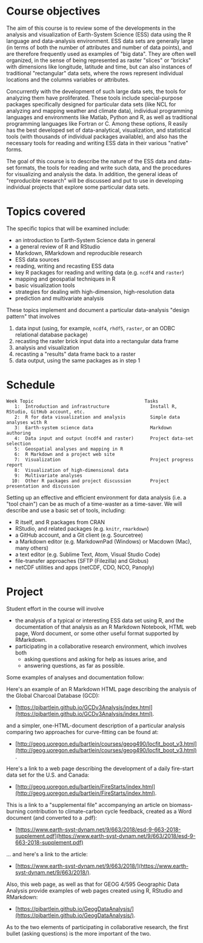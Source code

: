 # Course objectives #

The aim of this course is to review some of the developments in the analysis and visualization of Earth-System Science (ESS) data using the R language and data-analysis environment.  ESS data sets are generally large (in terms of both the number of attributes and number of data points), and are therefore frequently used as examples of "big data".  They are often well organized, in the sense of being represented as raster "slices" or "bricks" with dimensions like longitude, latitude and time, but can also instances of  traditional "rectangular" data sets, where the rows represent individual locations and the columns variables or attributes.

Concurrently with the development of such large data sets, the tools for analyzing them have proliferated.  These tools include special-purpose packages specifically designed for particular data sets (like NCL for analyzing and mapping weather and climate data), individual programming languages and environments like Matlab, Python and R, as well as traditional programming languages like Fortran or C.  Among these options, R easily has the best developed set of data-analytical, visualization, and statistical tools (with thousands of individual packages available), and also has the necessary tools for reading and writing ESS data in their various "native" forms.

The goal of this course is to describe the nature of the ESS data and data-set formats, the tools for reading and write such data, and the procedures for visualizing and analysis the data.  In addition, the general ideas of "reproducible research" will be discussed and put to use in developing individual projects that explore some particular data sets.

# Topics covered #

The specific topics that will be examined include:

- an introduction to Earth-System Science data in general
- a general review of R and RStudio
- Markdown, RMarkdown and reproducible research
- ESS data sources
- reading, writing and recasting ESS data
- key R packages for reading and writing data (e.g. `ncdf4` and `raster`)
- mapping and geospatial techniques in R
- basic visualization tools
- strategies for dealing with high-dimension, high-resolution data
- prediction and multivariate analysis

These topics implement and document a particular data-analysis "design pattern" that involves

1. data input (using, for example, `ncdf4`, `rhdf5`, `raster`, or an ODBC relational database package)
2. recasting the raster brick input data into a rectangular data frame
3. analysis and visualization
4. recasting a "results" data frame back to a raster
5. data output, using the same packages as in step 1

# Schedule #
```
Week Topic                                         Tasks
   1:  Introduction and infrastructure               Install R, RStudio, GitHub account, etc. 
   2:  R for data visualization and analysis         Simple data analyses with R
   3:  Earth-system science data                     Markdown authoring
   4:  Data input and output (ncdf4 and raster)      Project data-set selection
   5:  Geospatial analyses and mapping in R
   6:  R Markdown and a project web site
   7:  Visualization                                 Project progress report      
   8:  Visualization of high-dimensional data
   9:  Multivariate analyses
  10:  Other R packages and project discussion       Project presentation and discussion
```

Setting up an effective and efficient environment for data analysis (i.e. a "tool chain") can be as much of a time-waster as a time-saver.  We will describe and use a basic set of tools, including:  

- R itself, and R packages from CRAN
- RStudio, and related packages (e.g. `knitr`, `rmarkdown`)
- a GitHub account, and a Git client (e.g. Sourcetree)
- a Markdown editor (e.g. MarkdownPad (Windows) or Macdown (Mac), many others)
- a text editor (e.g. Sublime Text, Atom, Visual Studio Code)
- file-transfer approaches (SFTP (Filezilla) and Globus)
- netCDF utilities and apps (netCDF, CDO, NCO, Panoply)

# Project #

Student effort in the course will involve  

- the analysis of a typical or interesting ESS data set using R, and the documentation of that analysis as an R Markdown Notebook, HTML web page, Word document, or some other useful format supported by RMarkdown.  
- participating in a collaborative research environment, which involves both
	- asking questions and asking for help as issues arise, and
	- answering questions, as far as possible. 

Some examples of analyses and documentation follow:

Here's an example of an R Markdown HTML page describing the analysis of the Global Charcoal Database (GCD): 

- [https://pjbartlein.github.io/GCDv3Analysis/index.html](https://pjbartlein.github.io/GCDv3Analysis/index.html). 

and a simpler, one-HTML-document description of a particular analysis comparing two approaches for curve-fitting can be found at:

- [http://geog.uoregon.edu/bartlein/courses/geog490/locfit_boot_v3.html](http://geog.uoregon.edu/bartlein/courses/geog490/locfit_boot_v3.html).

Here's a link to a web page describing the development of a daily fire-start data set for the U.S. and Canada:

- [http://geog.uoregon.edu/bartlein/FireStarts/index.html](http://geog.uoregon.edu/bartlein/FireStarts/index.html).

This is a link to a "supplemental file" accompanying an article on biomass-burning contribution to climate-carbon cycle feedback, created as a Word document (and converted to a .pdf):

- [https://www.earth-syst-dynam.net/9/663/2018/esd-9-663-2018-supplement.pdf](https://www.earth-syst-dynam.net/9/663/2018/esd-9-663-2018-supplement.pdf)

… and here's a link to the article:

- [https://www.earth-syst-dynam.net/9/663/2018/](https://www.earth-syst-dynam.net/9/663/2018/).

Also, this web page, as well as that for GEOG 4/595 Geographic Data Analysis provide examples of web pages created using R, RStudio and RMarkdown:

- [https://pjbartlein.github.io/GeogDataAnalysis/](https://pjbartlein.github.io/GeogDataAnalysis/).

As to the two elements of participating in collaborative research, the first bullet (asking questions) is the more important of the two.
